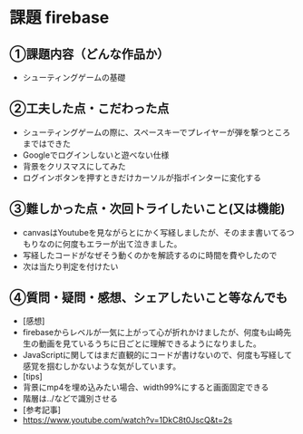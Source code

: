 # 課題 firebase

## ①課題内容（どんな作品か）
- シューティングゲームの基礎

## ②工夫した点・こだわった点
- シューティングゲームの際に、スペースキーでプレイヤーが弾を撃つところまではできた
- Googleでログインしないと遊べない仕様
- 背景をクリスマスにしてみた
- ログインボタンを押すときだけカーソルが指ポインターに変化する

## ③難しかった点・次回トライしたいこと(又は機能)
- canvasはYoutubeを見ながらとにかく写経しましたが、そのまま書いてるつもりなのに何度もエラーが出て泣きました。
- 写経したコードがなぜそう動くのかを解読するのに時間を費やしたので
- 次は当たり判定を付けたい

## ④質問・疑問・感想、シェアしたいこと等なんでも
- [感想]
- firebaseからレベルが一気に上がって心が折れかけましたが、何度も山崎先生の動画を見ているうちに日ごとに理解できるようになりました。
- JavaScriptに関してはまだ直観的にコードが書けないので、何度も写経して感覚を掴むしかないような気がしています。
- [tips]
- 背景にmp4を埋め込みたい場合、width99%にすると画面固定できる
- 階層は../などで識別させる
- [参考記事]
- https://www.youtube.com/watch?v=1DkC8t0JscQ&t=2s

